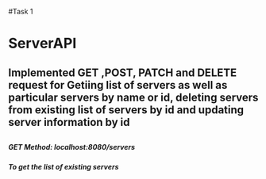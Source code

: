 #Task 1

<h1>ServerAPI</h1>

<h2>Implemented GET ,POST, PATCH and DELETE request for Getiing list of servers as well as particular servers by name or id, deleting servers from existing list of servers by id and updating server information by id<h2>

<h5>GET Method: localhost:8080/servers<h5>  
 <p>To get the list of existing servers<p>

<h5>


